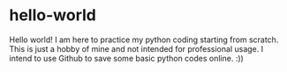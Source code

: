 # hello-world
Hello world! I am here to practice my python coding starting from scratch. This is just a hobby of mine and not intended for professional usage. I intend to use Github to save some basic python codes online.
:))